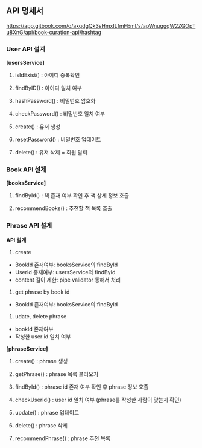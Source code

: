 ## API 명세서

https://app.gitbook.com/o/axqdgQk3sHmxILfmFEmI/s/apWnuggqW2ZGOpTu8XnG/api/book-curation-api/hashtag



### User API 설계

**[usersService]**

1. isIdExist() : 아이디 중복확인

1. findByID() : 아이디 일치 여부

2. hashPassword() : 비밀번호 암호화

3. checkPassword() : 비밀번호 일치 여부


4. create() : 유저 생성

5. resetPassword() : 비밀번호 업데이트

6. delete() : 유저 삭제 = 회원 탈퇴


### Book API 설계

**[booksService]**

1. findById() : 책 존재 여부 확인 후 책 상세 정보 호출

1. recommendBooks() : 추천할 책 목록 호출


### Phrase API 설계

**API 설계**

1. create
  - BookId 존재여부: booksService의 findById
  - UserId 종재여부: usersService의 findById
  - content 길이 제한: pipe validator 통해서 처리

1. get phrase by book id
  - BookId 존재여부: booksService의 findById

1. udate, delete phrase
  - bookId 존재여부
  - 작성한 user id 일치 여부

**[phraseService]**

1. create() : phrase 생성

1. getPhrase() : phrase 목록 불러오기

1. findById() : phrase id 존재 여부 확인 후 phrase 정보 호출

1. checkUserId() : user id 일치 여부 (phrase를 작성한 사람이 맞는지 확인)

1. update() : phrase 업데이트

1. delete() : phrase 삭제

1. recommendPhrase() : phrase 추천 목록
